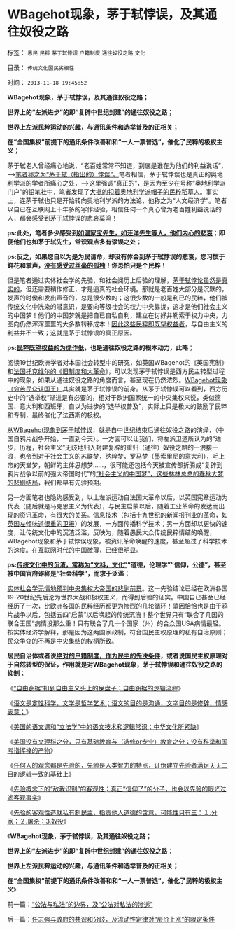 # WBagehot现象，茅于轼悖误，及其通往奴役之路

标签： `愚民` `民粹` `茅于轼悖误` `户籍制度` `通往奴役之路` `文化` 

目录： `传统文化国民劣根性`

时间： `2013-11-18 19:45:52`

**WBagehot现象，茅于轼悖误，及其通往奴役之路；**

**世界上的“左派进步”的即“复辟中世纪封建”的通往奴役之路；**

**世界上左派民粹运动的兴趣，与通讯条件和选举普及的正相关；**

**在“全国集权”前提下的通讯条件改善和和“一人一票普选”，催化了民粹的极权主义**；

茅于轼老人曾经痛心地说，“老百姓常常不知道，到底是谁在为他们的利益说话”，——>[笔者称之为“茅于轼（指出的）悖误”。](../../../2013/6/7/茅于轼悖误,英国传统基督教狗屎大餐的梦工场.md)笔者相信，茅于轼悖误也是真正的奥地利学派的学者所痛心之处，——>这里强调“真正的”，是因为至少在号称“奥地利学派门户”的铅笔社中，笔者发现了[大批的扣着奥地利学派帽子的民粹稻草人](../../../2013/1/25/友善的稻草人意图强奸的恶意；.md)。事实上，连茅于轼也只是开始转向奥地利学派的方法论，他称之为“人文经济学”。笔者以自已在互联网上十年多的写作经验，相信任何一个真心曾为老百姓利益说话的人，都会感受到茅于轼悖误的悲哀莫鸣！

**ps:此处，笔者多少感受到[如温家宝先生，如汪洋先生等人，他们内心的悲哀](../../../2009/7/7/温总理教导我们：老百姓要争取自已的利益.md)**；**即便他们也如茅于轼先生，常识观点多有谬误之处**；

**ps:反之，如果您自以为是为民请命，却没有体会到茅于轼悖误的悲哀，您习惯于鲜花和掌声，[没有感受过丝毫的孤独](../../../2010/1/21/奥地利学派，孤独的自由战士.md)！你恐怕只是个民粹**！

但是笔者通过实体社会学的先验，和社会阅历上后验的理解，[茅于轼悖论虽然是真实的](../../../2013/5/27/改革政策的聪明与愚蠢及“茅于轼悖误”.md)，但还需要稍作修正，才是逼真的社会环境。那就是老百姓大部分是沉默的，发声的时侯和发出声音的，总是很少数的；这很少数的一般是利已的民粹，他们被传统文化中洗染的潜意识，是要向等级社会的权力中央靠拢，这才是他们社会主义的中国梦！他们的中国梦就是把自已自私自利，建立在讨好并勒索于权力中央，力图向仍然浑浑噩噩的大多数转移成本！[因此这些民粹即既望权益者](../../../2013/1/22/中华民族最大的悲哀是民粹“为虎作伥”.md)，与自由主义的利益并不一致；这就是茅于轼悖误的真正原因。

**ps:[民粹既望权益的为虎作伥](../../../2009/8/29/利益期望决定社会立场行为.md)，也是通往奴役之路的根本动力，此略**；

阅读19世纪欧洲学者对本国社会转型中的研究，如英国WBagehot的《英国宪制》和[法国托克维尔的《旧制度和大革命](../../../2013/1/31/托克维尔的《大革命和旧制度》不具法国特色；.md)》，可以发现茅于轼悖误是西方民主转型过程中的现象，如果从通往奴役之路的角度而言，甚至现在仍然浓烈。[WBagehot现象（穷苦民众认国王）](../../../2012/7/14/《英国宪制》的“WBagehot现象”，计划经济都是隐性的军费.md)其实就是茅于轼悖误的前身。从茅于轼悖误可以看到，西方历史中的“选举权”渐进是有必要的，相对于欧洲国家统一的中央集权来说，类似德国、意大利和西班牙，自以为进步的“选举权普及”，实际上只是极大的鼓励了民粹和专制，最终催化了法西斯的极权。

[从WBagehot现象到茅于轼悖误](../../../2013/4/2/统治阶级中的异端，人民的伟大领袖，马基雅维利的《君主论》.md)，就是自中世纪结束后通往奴役之路的演绎，（中国自鸦片战争开始，一直到今天）。一方面可以让我们，将左派卫道所认为的“进步，历程，社会主义”无歧地归入封建复辟的重归（通往）奴役之路的一浪接一浪，也令到对于社会主义的苏联梦，纳粹梦，罗马梦（墨索里尼的意大利），毛上帝的天堂梦，朝鲜的主体思想梦……，很可能还包括今天被宣传部折腾成“复辟到鸦片战争以前的强大帝国时代”的[“社会主义的中国梦”，这些林林总总的春秋大梦的悲剧结局](../../../2013/4/26/集体主义从来不是中国梦，由叶檀公知说起.md)，我们都早有先验预期。

另一方面笔者也隐约感受到，以上左派运动自法国大革命以后，以英国宪章运动为代表（随后就是马克思主义为代表），与民主启蒙以后，随着工业革命的发达而出现的资讯革命，有很大的关系。信息技术（包括十九世纪的新闻报刊业的革命，[如英国左倾味道很重的卫报](../../../2011/12/18/英国昂贵的言论自由，“印花税法”和《卫报》.md)）的发展，一方面传播科学技术；另一方面却以更快的速度，让传统文化中的沉渣泛滥，反映为，随着愚民大众传统民粹情结的唤醒，WBagehot现象和茅于轼悖误现象，被资讯革命唤醒的速度，甚至超过了科学技术的速度。[在互联网时代的中国微薄，已经很明显](../../../2013/4/29/文化大革命深厚的群众基础.md)。

**ps:[传统文化中的沉渣，常称为“文科，文化”](../../../2013/10/20/中国教育必须将文科赶出国家体制.md)“道德，伦理学”“信仰，公德”，甚至被中国官府诈称是“社会科学”，而求于泛滥**；

[实体社会学无情地预判中央集权大帝国的悲剧前景](../../../2013/4/6/中央集权的恶性循环：错误的政策可能还不够给力！.md)。这一先验结论已经在欧洲各国19-20世纪先后沦为世界大战和极权主义，而得到后验的证实。中国自已甚至已经经历了一次，比欧洲各国的民粹经历都更为惨烈的几轮循环！肇因恰恰也是由于鸦片战争以后，包括五四“启蒙”以后唤起的传统沉渣！整个世界只有“联合了几国的联合王国”病情没那么重！只有联合了几十个国家（州）的合众国USA病情最轻。按实体经济学解释，那是因为这两国家政制，符合国民主权原理的私有自治原则；[民众争夺的不再是中央集结的权柄所致](../../../2011/7/1/为什么只有美国民主制度得到持续改善？.md)。

[](http://photo.blog.sina.com.cn/showpic.html#blogid=5563a64d0102ec1a&url=http://s11.sinaimg.cn/orignal/5563a64dgdfe6d31d492a)

**居民自治体或者说[绝对的户籍制度，作为民主的先决条件](../../../2010/3/5/户籍制度即市政自治权是民主社会的基石.md)，或者说国民主权原理对于自然转型的保证，作用就是对WBagehot现象，茅于轼悖误和通往奴役之路的抑制**；

《[“自由窃据”扣到自由主义头上的屎盘子；自由窃据的逻辑流程](../../../2013/10/26/“自由窃据”扣到自由主义头上的屎盘子.md)》

《[语文是定性科学，文学是哲学艺术；语文的目的是沟通，文字目的是修辞，情感表意；](../../../2013/11/4/语文是定性科学，文学是哲学艺术.md)》

《[美国的语文课和“立法学”中的语文技术和逻辑常识；中华文化所紧缺](../../../2013/11/7/美国的语文课和“立法学”中的语文技术和逻辑常识.md)》

《[美国没有文理科之分，只有基础教育与（选修or专业）教育之分；没有科举和国考指挥棒的产物](../../../2013/11/8/美国教育和中国特色的教育中的文科和理科.md)》

《[任何人的观念都是先验的，先验是人类智力的特点，证伪建立先验者满足天无二日的逻辑一致的基础上](../../../2013/11/10/理解先验的概念，才能理解科学的世界观和沟通的方法论；.md)》

《[先验概念下的“敌我识别”的客观性；真正“信仰了”的分子，也会以先验的眼光过滤客观事实](../../../2013/11/12/先验概念下的“敌我识别”的客观性，自由人怎么办？.md)》

《[先验的客观性造就私有制民主，指责他人道德的含意，可能性只有三：１.分家；２.屠杀；3.奴役](../../../2013/11/16/先验的客观性，令私有制民主成为进化论之最优化社会.md)》

《**WBagehot现象，茅于轼悖误，及其通往奴役之路；**

**世界上的“左派进步”的即“复辟中世纪封建”的通往奴役之路；**

**世界上左派民粹运动的兴趣，与通讯条件和选举普及的正相关；**

**在“全国集权”前提下的通讯条件改善和和“一人一票普选”，催化了民粹的极权主义**》



前一篇：[“公法与私法”的边界，及“公法对私法的渗透”](../../../2013/11/17/“公法与私法”的边界，及“公法对私法的渗透”.md)

后一篇：[任志强与政府的共识和分歧，及流动性定律对“房价上涨”的限定条件](../../../2013/11/18/任志强与政府的共识和分歧，及流动性定律对“房价上涨”的限定条件.md)